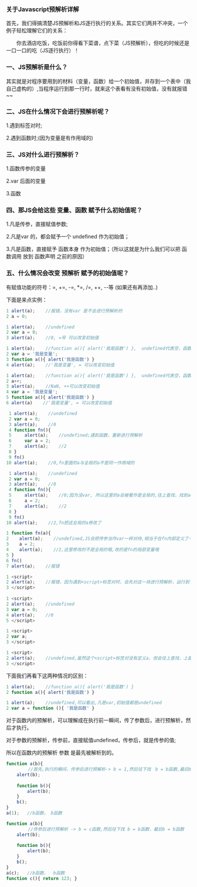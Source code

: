 ### 关于Javascript预解析详解

首先，我们得搞清楚JS预解析和JS逐行执行的关系。其实它们两并不冲突，一个例子轻松理解它们的关系：

　　你去酒店吃饭，吃饭前你得看下菜谱，点下菜（JS预解析），但吃的时候还是一口一口的吃（JS逐行执行）！

### 一、JS预解析是什么？

其实就是对程序要用到的材料（变量，函数）给一个初始值，并存到一个表中（我自己虚构的）,当程序运行到那一行时，就来这个表看有没有初始值，没有就报错~~


### 二、JS在什么情况下会进行预解析呢？

1.遇到<script></script>标签对时;

2.遇到函数时;(因为变量是有作用域的)
 

### 三、JS对什么进行预解析？

1.函数传参的变量  

2.var 后面的变量

3.函数


### 四、那JS会给这些 变量、函数 赋予什么初始值呢？

1.凡是传参，直接赋值参数;

2.凡是var 的，都会赋予一个 undefined 作为初始值；

3.凡是函数，直接赋予 函数本身 作为初始值；（所以这就是为什么我们可以把 函数调用 放到  函数声明 之前的原因）

 
### 五、什么情况会改变 预解析 赋予的初始值呢？ 

有赋值功能的符号：=,  +=,  -=,  *=,  /=,  ++,  --等 (如果还有再添加..)

 
下面是来点实例：

```Javascript
1 alert(a);    //报错，没有var 是不会进行预解析的
2 a = 0;

1 alert(a);    //undefined
2 var a = 0;
3 alert(a);    //0, =号 可以改变初始值

1 alert(a);    //function a(){ alert('我是函数') },  undefined代表空，函数不是空的，当然要不是空的啦！
2 var a = '我是变量';
3 function a(){ alert('我是函数') }
4 alert(a);    //'我是变量', = 可以改变初始值

1 alert(a);    //function a(){ alert('我是函数') },  undefined代表空，函数不是空的，当然要不是空的啦！
2 a++;
3 alert(a);    //NaN, ++可以改变初始值
4 var a = '我是变量';
5 function a(){ alert('我是函数') }
6 alert(a)    //'我是变量', = 可以改变初始值
```

```Javascript
 1 alert(a);    //undefined
 2 var a = 0;
 3 alert(a);    //0
 4 function fn(){
 5     alert(a);    //undefined;遇到函数，重新进行预解析
 6     var a = 2;
 7     alert(a);    //2
 8 }
 9 fn()
10 alert(a);    //0,fn里面的a与全局的a不是同一作用域的
```

```Javascript
 1 alert(a);    //undefined
 2 var a = 0;
 3 alert(a);    //0
 4 function fn(){
 5     alert(a);    //0;因为没var, 所以这里的a会被看作是全局的,往上查找，找到a=0,所以是0，如果全局也没有就会报错
 6     a = 2;
 7     alert(a);    //2
 8 }
 9 fn()
10 alert(a);    //2,fn把这全局的a修改了
```

```Javascript
1 function fn(a){
2    alert(a);    //undefined,JS会把传参当作var一样对待,相当于在fn内部定义了一个变量--> var a;
3    a = 2;
4    alert(a);    //2,这里修改的不是全局的哦,改的是fn的局部变量哦
5 }
6 fn()
7 alert(a);    //报错
```
 
```Javascript
1 <script>
2 alert(a);    //报错，因为遇到<script>标签对时，会先对这一块进行预解析，运行到下面的才会再进行预解析，下面没预解析，所以找不到a，于是报错了
3 </script>
 
1 <script>
2 alert(a);    //undefined
3 var a = 0;
4 alert(a);    //0
5 </script>
```

```Javascript
1 <script>
2 var a;    
3 </script>

1 <script>
2 alert(a);    //undefined,虽然这个<script>标签对没有定义a，但会往上查找，上面的个<script>标签定义了，所以为undefined
3 </script>
```
 

 下面我们再看下这两种情况的区别： 
 
```Javascript
1 alert(a);    //function a(){ alert('我是函数') }
2 function a(){ alert('我是函数') }

1 alert(a);    //undefined,可以看出,凡是var,初始值都是undefined
2 var a = function (){ '我是函数' }
```


对于函数内的预解析，可以理解成在执行前一瞬间，传了参数后，进行预解析，然后才执行。

对于参数的预解析，传参前，直接赋值undefined，传参后，就是传参的值;

所以在函数内的预解析  参数 是最先被解析到的。 

```Javascript
function a(b){
　　　　　//首先,执行的瞬间，传参后进行预解析-> b = 1,然后往下找　b = b函数,最后b = b函数
    alert(b);
 
    function b(){
        alert(b);
    }
    b();
}
a(1);   //b函数， b函数
```

```Javascript
function a(b){
　　　　　//传参后进行预解析 -> b = c函数,然后往下找 b = b函数，最后b = b函数　　　
    alert(b);
 
    function b(){
        alert(b);
    }
    b();
}
a(c);   //b函数，  b函数
function c(){ return 123; }
```
